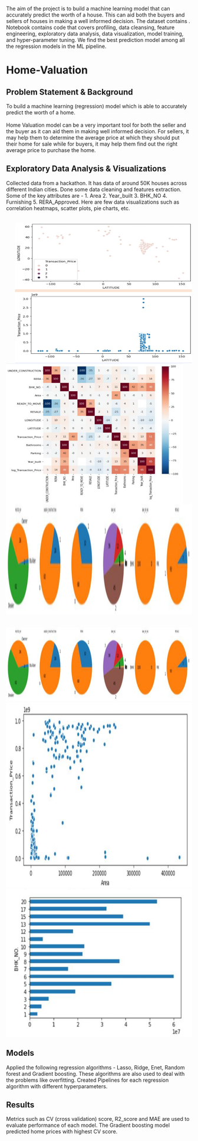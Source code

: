 

The aim of the project is to build a machine learning model that can accurately predict the worth of a house. This can aid both the buyers and sellers of houses in making a well informed decision. The dataset contains . Notebook contains code that covers profiling, data cleansing, feature engineering, exploratory data analysis, data visualization, model training, and hyper-parameter tuning. We find the best prediction model among all the regression models in the ML pipeline.


# Home-Valuation
## Problem Statement & Background
To build a machine learning (regression) model which is able to accurately predict the worth of a home. <br>
<br>
Home Valuation model can be a very important tool for both the seller and the buyer as it can aid them in making well informed decision. For sellers, it may help them to determine the average price at which they should put their home for sale while for buyers, it may help them find out the right average price to purchase the home.
<br>

## Exploratory Data Analysis & Visualizations
Collected data from a hackathon. It has data of around 50K houses across different Indian cities. Done some data cleaning and features extraction. Some of the key attributes are - 1. Area 2. Year_built 3. BHK_NO 4. Furnishing 5. RERA_Approved. Here are few data visualizations such as correlation heatmaps, scatter plots, pie charts, etc. 
<br>
<br>
<p>                                                                                                                      
<img src="https://github.com/thota-sasanth/Home-Valuation/blob/main/lat_long.png" width="480" height="380" align="right">
<img src="https://github.com/thota-sasanth/Home-Valuation/blob/main/heatmap.png" width="480" height="380" align="left"> <br>
</p>  <br>
<br>
<br>
<br>
<p align="center">
  <img src="https://github.com/thota-sasanth/Home-Valuation/blob/main/piecharts.png" width="1200" height="300">
</p>
                                                                                                          
<br>
  
  <img src="https://github.com/thota-sasanth/Home-Valuation/blob/main/piecharts.png" width="1200" height="200">
  <img src="https://github.com/thota-sasanth/Home-Valuation/blob/main/sctter_plot.png" width="800" height="500">
  <img src="https://github.com/thota-sasanth/Home-Valuation/blob/main/bhkno.png" width="600" height="400">

<br>

## Models
Applied the following regression algorithms - Lasso, Ridge, Enet, Random forest and Gradient boosting. These algorithms are also used to deal with the problems like overfitting. Created Pipelines for each regression algorithm with different hyperparameters. 
<br>

## Results
Metrics such as CV (cross validation) score, R2_score and MAE are used to evaluate performance of each model. The Gradient boosting model predicted home prices with highest CV score.
<br>
<br>

